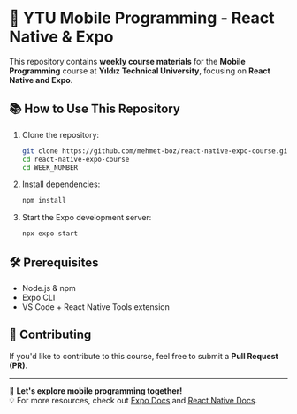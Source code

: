 # 🌟 YTU Mobile Programming - React Native & Expo

This repository contains **weekly course materials** for the **Mobile Programming** course at **Yıldız Technical University**, focusing on **React Native and Expo**.


## 📚 How to Use This Repository

1. Clone the repository:
   ```bash
   git clone https://github.com/mehmet-boz/react-native-expo-course.git
   cd react-native-expo-course
   cd WEEK_NUMBER
   ```
2. Install dependencies:
   ```bash
   npm install
   ```
3. Start the Expo development server:
   ```bash
   npx expo start
   ```

## 🛠️ Prerequisites

- Node.js & npm
- Expo CLI
- VS Code + React Native Tools extension

## 📢 Contributing
If you'd like to contribute to this course, feel free to submit a **Pull Request (PR)**.

---

🚀 **Let's explore mobile programming together!**  
💡 For more resources, check out [Expo Docs](https://docs.expo.dev/) and [React Native Docs](https://reactnative.dev/).

